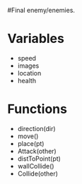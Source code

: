 #Final enemy/enemies.

# Variables #
  * speed
  * images
  * location
  * health

# Functions #
  * direction(dir)
  * move()
  * place(pt)
  * Attack(other)
  * distToPoint(pt)
  * wallCollide()
  * Collide(other)